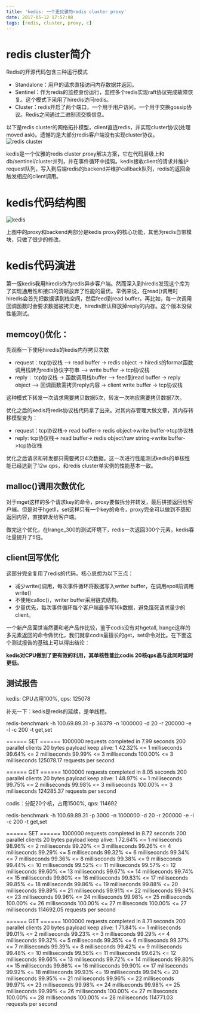 ```yaml
---
title: 'kedis: 一个更优雅的redis cluster proxy'
date: 2017-05-12 17:57:08
tags: [redis, cluster, proxy, c]
---
```


# redis cluster简介

Redis的开源代码包含三种运行模式

- Standalone：用户的请求直接访问内存数据并返回。
- Sentinel：作为redis的监控身份运行，监控多个redis实现raft协议完成故障恢复。这个模式下采用了hiredis访问redis。
- Cluster：redis开启了两个端口，一个用于用户访问，一个用于交换gossip协议。Redis之间通过二进制流交换信息。

以下是redis cluster的网络拓扑模型，client直连redis，并实现cluster协议(处理moved ask)。遗憾的是大部分redis客户端没有实现cluster协议。
![redis cluster](/img/kedis/cluster.jpeg)

kedis是一个优雅的redis cluster proxy解决方案，它在代码层级上和db/sentinel/cluster并列，并在事件循环中挂钩。kedis接收client的请求并维护request队列，写入到后端redis的backend并维护callback队列，redis的返回会触发相应的client调用。

# kedis代码结构图

![kedis](/img/kedis/kedis.jpeg)

上图中的proxy和backend两部分是kedis proxy的核心功能，其他为redis自带模块，只做了很少的修改。

# kedis代码演进

第一版kedis我用hiredis作为redis异步客户端。然而深入到hiredis发现这个库为了实现通用性和接口的清晰放弃了性能的最优。举例来说，在read()调用时hiredis会首先把数据读到栈空间，然后feed到read buffer。再比如，每一次调用回调函数时会要求数据被拷贝走，hiredis默认释放掉reply的内存。这个版本没做性能测试。


## memcoy()优化：

先观察一下使用hiredis的kedis内存拷贝次数

- request：tcp协议栈 –> read buffer -> redis object -> hiredis的format函数调用栈转为redis协议字符串 –> write buffer -> tcp协议栈
- reply： tcp协议栈 -> 函数调用栈buffer –> feed到read buffer -> reply object –> 回调函数需拷贝reply内容 -> client write buffer -> tcp协议栈

这种模式下转发一次请求需要拷贝数据5次，转发一次响应需要拷贝数据7次。

优化之后的kedis将redis协议栈代码拿了出来。对其内存管理大做文章，其内存转移模型变为：

- request：tcp协议栈-> read buffer-> redis object->write buffer->tcp协议栈
- reply: tcp协议栈-> read buffer-> redis object/raw string->write buffer->tcp协议栈

优化之后请求和转发都只需要拷贝4次数据。这一次进行性能测试kedis的单核性能已经达到了12w qps，和redis cluster单实例的性能基本一致。

## malloc()调用次数优化

对于mget这样的多个请求key的命令，proxy要做拆分并转发，最后拼接返回给客户端。但是对于hgetll，set这样只有一个key的命令，proxy完全可以做到不感知返回内容，直接转发给客户端。

做完这个优化，在lrange_300的测试环境下，redis一次返回300个元素，kedis吞吐量提升了5倍。

## client回写优化

这部分完全复用了redis的代码。核心思想为以下三点：

- 减少write()调用，每次事件循环将数据写入writer buffer，在调用epoll前调用write()
- 不使用calloc()，writer buffer采用链式结构。
- 少量优先，每次事件循环每个客户端最多写16k数据，避免饿死请求量少的client。

一个新产品面世当然要和老产品作比较，鉴于codis没有对hgetall, lrange这样的多元素返回的命令做优化，我们就拿codis最擅长的get，set命令对比。在下面这个测试报告的基础上可以得出结论：

**kedis对CPU做到了更有效的利用，其单核性能比codis 20核qps高与此同时延时更低。**

 

## 测试报告

kedis: CPU占用100%, qps: 125078

补充一下：kedis是redis的延续，是单线程。

redis-benchmark -h 100.69.89.31 -p 36379 -n 1000000 -d 20 -r 200000 -e -l -c 200 -t get,set

====== SET ======
1000000 requests completed in 7.99 seconds
200 parallel clients
20 bytes payload
keep alive: 1
42.32% <= 1 milliseconds
99.64% <= 2 milliseconds
99.99% <= 3 milliseconds
100.00% <= 3 milliseconds
125078.17 requests per second
 
====== GET ======
1000000 requests completed in 8.05 seconds
200 parallel clients
20 bytes payload
keep alive: 1
48.97% <= 1 milliseconds
99.75% <= 2 milliseconds
99.98% <= 3 milliseconds
100.00% <= 3 milliseconds
124285.37 requests per second
 
codis：分配20个核，占用1500%, qps: 114692

redis-benchmark -h 100.69.89.31 -p 3000 -n 1000000 -d 20 -r 200000 -e -l -c 200 -t get,set

====== SET ======
1000000 requests completed in 8.72 seconds
200 parallel clients
20 bytes payload
keep alive: 1
72.64% <= 1 milliseconds
98.96% <= 2 milliseconds
99.20% <= 3 milliseconds
99.26% <= 4 milliseconds
99.29% <= 5 milliseconds
99.32% <= 6 milliseconds
99.34% <= 7 milliseconds
99.36% <= 8 milliseconds
99.38% <= 9 milliseconds
99.44% <= 10 milliseconds
99.52% <= 11 milliseconds
99.57% <= 12 milliseconds
99.60% <= 13 milliseconds
99.67% <= 14 milliseconds
99.74% <= 15 milliseconds
99.80% <= 16 milliseconds
99.83% <= 17 milliseconds
99.85% <= 18 milliseconds
99.86% <= 19 milliseconds
99.88% <= 20 milliseconds
99.89% <= 21 milliseconds
99.91% <= 22 milliseconds
99.94% <= 23 milliseconds
99.96% <= 24 milliseconds
99.98% <= 25 milliseconds
100.00% <= 26 milliseconds
100.00% <= 27 milliseconds
100.00% <= 27 milliseconds
114692.05 requests per second
 
====== GET ======
1000000 requests completed in 8.71 seconds
200 parallel clients
20 bytes payload
keep alive: 1
71.84% <= 1 milliseconds
99.01% <= 2 milliseconds
99.23% <= 3 milliseconds
99.29% <= 4 milliseconds
99.32% <= 5 milliseconds
99.35% <= 6 milliseconds
99.37% <= 7 milliseconds
99.39% <= 8 milliseconds
99.42% <= 9 milliseconds
99.48% <= 10 milliseconds
99.56% <= 11 milliseconds
99.62% <= 12 milliseconds
99.66% <= 13 milliseconds
99.72% <= 14 milliseconds
99.80% <= 15 milliseconds
99.86% <= 16 milliseconds
99.90% <= 17 milliseconds
99.92% <= 18 milliseconds
99.93% <= 19 milliseconds
99.94% <= 20 milliseconds
99.95% <= 21 milliseconds
99.96% <= 22 milliseconds
99.97% <= 23 milliseconds
99.98% <= 24 milliseconds
99.98% <= 25 milliseconds
99.99% <= 26 milliseconds
100.00% <= 27 milliseconds
100.00% <= 28 milliseconds
100.00% <= 28 milliseconds
114771.03 requests per second
 